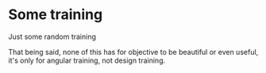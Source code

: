 # Some training

Just some random training

That being said, none of this has for objective to be beautiful or even useful, it's only for angular training, not design training.